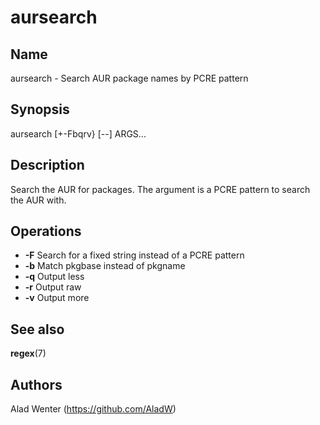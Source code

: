 # aursearch

## Name

aursearch - Search AUR package names by PCRE pattern

## Synopsis

aursearch [+-Fbqrv} [--] ARGS...

## Description

Search the AUR for packages. The argument is a PCRE pattern to search the AUR with.

## Operations

* __-F__ Search for a fixed string instead of a PCRE pattern
* __-b__ Match pkgbase instead of pkgname
* __-q__ Output less
* __-r__ Output raw
* __-v__ Output more

## See also

__regex__(7)

## Authors

Alad Wenter (https://github.com/AladW)
